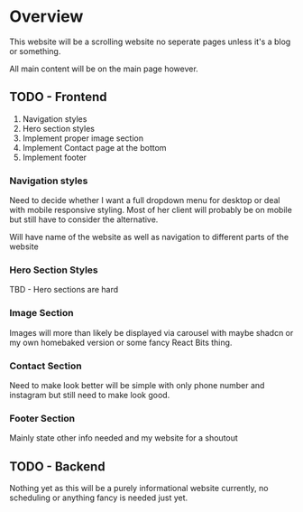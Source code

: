 # Overview

This website will be a scrolling website no seperate pages unless it's a blog or something.

All main content will be on the main page however.

## TODO - Frontend
1. Navigation styles
2. Hero section styles
3. Implement proper image section
4. Implement Contact page at the bottom
5. Implement footer

### Navigation styles

Need to decide whether I want a full dropdown menu for desktop or deal with mobile responsive styling. Most of her client will probably be on mobile but still have to consider the alternative.

Will have name of the website as well as navigation to different parts of the website

### Hero Section Styles

TBD - Hero sections are hard

### Image Section

Images will more than likely be displayed via carousel with maybe shadcn or my own homebaked version or some fancy React Bits thing.

### Contact Section

Need to make look better will be simple with only phone number and instagram but still need to make look good.

### Footer Section

Mainly state other info needed and my website for a shoutout

## TODO - Backend

Nothing yet as this will be a purely informational website currently, no scheduling or anything fancy is needed just yet.


